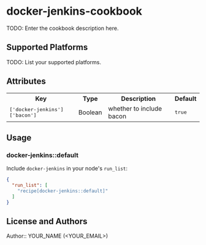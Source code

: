 # docker-jenkins-cookbook

TODO: Enter the cookbook description here.

## Supported Platforms

TODO: List your supported platforms.

## Attributes

<table>
  <tr>
    <th>Key</th>
    <th>Type</th>
    <th>Description</th>
    <th>Default</th>
  </tr>
  <tr>
    <td><tt>['docker-jenkins']['bacon']</tt></td>
    <td>Boolean</td>
    <td>whether to include bacon</td>
    <td><tt>true</tt></td>
  </tr>
</table>

## Usage

### docker-jenkins::default

Include `docker-jenkins` in your node's `run_list`:

```json
{
  "run_list": [
    "recipe[docker-jenkins::default]"
  ]
}
```

## License and Authors

Author:: YOUR_NAME (<YOUR_EMAIL>)
